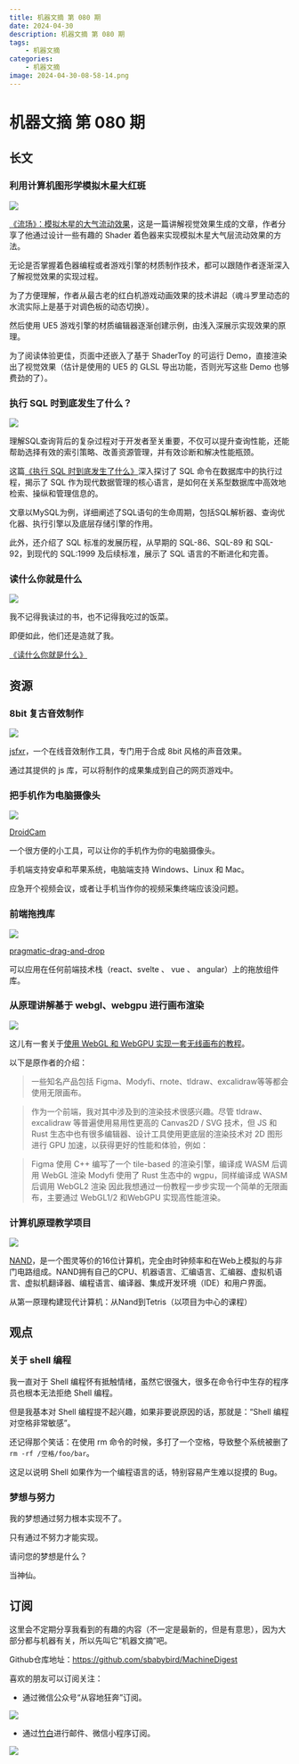 ```yaml
---
title: 机器文摘 第 080 期
date: 2024-04-30
description: 机器文摘 第 080 期
tags: 
    - 机器文摘
categories: 
    - 机器文摘
image: 2024-04-30-08-58-14.png
---
```

# 机器文摘 第 080 期

## 长文
### 利用计算机图形学模拟木星大红斑
![](2024-04-30-08-54-40.png)

[《流场》：模拟木星的大气流动效果](https://emildziewanowski.com/flowfields/)，这是一篇讲解视觉效果生成的文章，作者分享了他通过设计一些有趣的 Shader 着色器来实现模拟木星大气层流动效果的方法。

无论是否掌握着色器编程或者游戏引擎的材质制作技术，都可以跟随作者逐渐深入了解视觉效果的实现过程。

为了方便理解，作者从最古老的红白机游戏动画效果的技术讲起（魂斗罗里动态的水流实际上是基于对调色板的动态切换）。

然后使用 UE5 游戏引擎的材质编辑器逐渐创建示例，由浅入深展示实现效果的原理。

为了阅读体验更佳，页面中还嵌入了基于 ShaderToy 的可运行 Demo，直接渲染出了视觉效果（估计是使用的 UE5 的 GLSL 导出功能，否则光写这些 Demo 也够费劲的了）。

### 执行 SQL 时到底发生了什么？
![](2024-04-30-08-55-06.png)

理解SQL查询背后的复杂过程对于开发者至关重要，不仅可以提升查询性能，还能帮助选择有效的索引策略、改善资源管理，并有效诊断和解决性能瓶颈。

这篇[《执行 SQL 时到底发生了什么》](https://blog.bytebytego.com/p/what-happens-when-a-sql-is-executed)深入探讨了 SQL 命令在数据库中的执行过程，揭示了 SQL 作为现代数据管理的核心语言，是如何在关系型数据库中高效地检索、操纵和管理信息的。

文章以MySQL为例，详细阐述了SQL语句的生命周期，包括SQL解析器、查询优化器、执行引擎以及底层存储引擎的作用。

此外，还介绍了 SQL 标准的发展历程，从早期的 SQL-86、SQL-89 和 SQL-92，到现代的 SQL:1999 及后续标准，展示了 SQL 语言的不断进化和完善。

### 读什么你就是什么
![](2024-04-30-08-56-32.png)

我不记得我读过的书，也不记得我吃过的饭菜。

即便如此，他们还是造就了我。

[《读什么你就是什么》](https://blog.jim-nielsen.com/2024/you-are-what-you-read/) ​​​

## 资源
### 8bit 复古音效制作
![](2024-04-30-08-57-28.png)

[jsfxr](https://sfxr.me/)，一个在线音效制作工具，专门用于合成 8bit 风格的声音效果。

通过其提供的 js 库，可以将制作的成果集成到自己的网页游戏中。 ​​​

### 把手机作为电脑摄像头
![](2024-04-30-08-57-43.png)

[DroidCam](https://www.dev47apps.com/)

一个很方便的小工具，可以让你的手机作为你的电脑摄像头。

手机端支持安卓和苹果系统，电脑端支持 Windows、Linux 和 Mac。

应急开个视频会议，或者让手机当作你的视频采集终端应该没问题。 ​​​

### 前端拖拽库
![](2024-04-30-08-58-14.png)

[pragmatic-drag-and-drop](https://github.com/atlassian/pragmatic-drag-and-drop)

可以应用在任何前端技术栈（react、svelte 、 vue 、 angular）上的拖放组件库。 ​​​

### 从原理讲解基于 webgl、webgpu 进行画布渲染
![](2024-04-30-08-58-37.png)

这儿有一套关于[使用 WebGL 和 WebGPU 实现一套无线画布的教程](https://infinitecanvas.cc/)。

以下是原作者的介绍：

> 一些知名产品包括 Figma、Modyfi、rnote、tldraw、excalidraw等等都会使用无限画布。

> 作为一个前端，我对其中涉及到的渲染技术很感兴趣。尽管 tldraw、excalidraw 等普遍使用易用性更高的 Canvas2D / SVG 技术，但 JS 和 Rust 生态中也有很多编辑器、设计工具使用更底层的渲染技术对 2D 图形进行 GPU 加速，以获得更好的性能和体验，例如：

> Figma 使用 C++ 编写了一个 tile-based 的渲染引擎，编译成 WASM 后调用 WebGL 渲染
> Modyfi 使用了 Rust 生态中的 wgpu，同样编译成 WASM 后调用 WebGL2 渲染
> 因此我想通过一份教程一步步实现一个简单的无限画布，主要通过 WebGL1/2 和WebGPU 实现高性能渲染。

### 计算机原理教学项目
![](2024-04-30-08-59-07.png)

[NAND](https://github.com/ArhanChaudhary/NAND)，是一个图灵等价的16位计算机，完全由时钟频率和在Web上模拟的与非门电路组成。NAND拥有自己的CPU、机器语言、汇编语言、汇编器、虚拟机语言、虚拟机翻译器、编程语言、编译器、集成开发环境（IDE）和用户界面。

从第一原理构建现代计算机：从Nand到Tetris（以项目为中心的课程）

## 观点

### 关于 shell 编程
我一直对于 Shell 编程怀有抵触情绪，虽然它很强大，很多在命令行中生存的程序员也根本无法拒绝 Shell 编程。

但是我基本对 Shell 编程提不起兴趣，如果非要说原因的话，那就是：“Shell 编程对空格非常敏感”。

还记得那个笑话：在使用 rm 命令的时候，多打了一个空格，导致整个系统被删了 `rm -rf /空格/foo/bar`。

这足以说明 Shell 如果作为一个编程语言的话，特别容易产生难以捉摸的 Bug。

### 梦想与努力
我的梦想通过努力根本实现不了。

只有通过不努力才能实现。

请问您的梦想是什么？

当神仙。 ​​​

## 订阅
这里会不定期分享我看到的有趣的内容（不一定是最新的，但是有意思），因为大部分都与机器有关，所以先叫它“机器文摘”吧。

Github仓库地址：https://github.com/sbabybird/MachineDigest

喜欢的朋友可以订阅关注：

- 通过微信公众号“从容地狂奔”订阅。

![](../weixin.jpg)

- 通过[竹白](https://zhubai.love/)进行邮件、微信小程序订阅。

![](../zhubai.jpg)